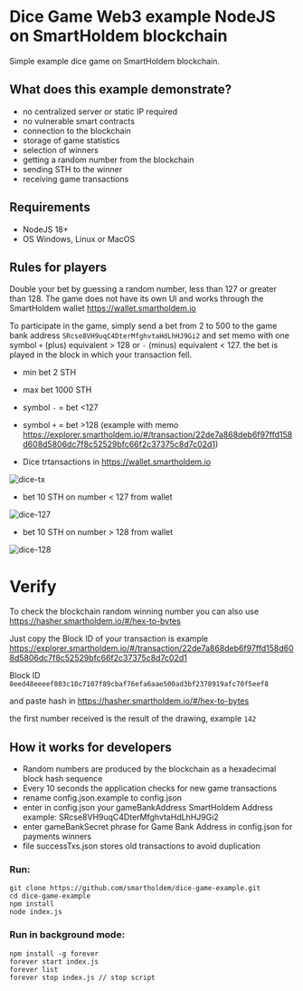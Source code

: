 # Dice Game Web3 example NodeJS on SmartHoldem blockchain

Simple example dice game on SmartHoldem blockchain.

## What does this example demonstrate?

- no centralized server or static IP required
- no vulnerable smart contracts
- connection to the blockchain
- storage of game statistics
- selection of winners
- getting a random number from the blockchain
- sending STH to the winner
- receiving game transactions

## Requirements 
- NodeJS 18+
- OS Windows, Linux or MacOS

## Rules for players

Double your bet by guessing a random number, less than 127 or greater than 128.
The game does not have its own UI and works through the SmartHoldem wallet https://wallet.smartholdem.io

To participate in the game, simply send a bet from 2 to 500 to the game bank address `SRcse8VH9uqC4DterMfghvtaHdLhHJ9Gi2` and 
set memo with one symbol `+` (plus) equivalent > 128 or `-` (minus) equivalent < 127.
the bet is played in the block in which your transaction fell.

- min bet 2 STH
- max bet 1000 STH
- symbol `-` = bet <127
- symbol `+` = bet >128 (example with memo https://explorer.smartholdem.io/#/transaction/22de7a868deb6f97ffd158d608d5806dc7f8c52529bfc66f2c37375c8d7c02d1)

- Dice trtansactions in https://wallet.smartholdem.io

![dice-tx](https://github.com/smartholdem/dice-game-example/assets/9394904/687fb180-110e-4185-b7ad-cc60190632f5)

- bet 10 STH on number < 127 from wallet

![dice-127](https://github.com/smartholdem/dice-game-example/assets/9394904/44ffc3ea-b747-45a1-a3d4-89e6a4af82f2)

- bet 10 STH on number > 128 from wallet

![dice-128](https://github.com/smartholdem/dice-game-example/assets/9394904/31133e56-b990-40c1-8e45-aea5cd0d5fd0)


# Verify

To check the blockchain random winning number you can also use https://hasher.smartholdem.io/#/hex-to-bytes

Just copy the Block ID of your transaction is example https://explorer.smartholdem.io/#/transaction/22de7a868deb6f97ffd158d608d5806dc7f8c52529bfc66f2c37375c8d7c02d1

Block ID `8eed48eeeef803c10c7107f89cbaf76efa6aae500ad3bf2378919afc70f5eef8`

and paste hash in https://hasher.smartholdem.io/#/hex-to-bytes

the first number received is the result of the drawing, example `142`

## How it works for developers
- Random numbers are produced by the blockchain as a hexadecimal block hash sequence
- Every 10 seconds the application checks for new game transactions
- rename config.json.example to config.json
- enter in config.json your gameBankAddress SmartHoldem Address example: SRcse8VH9uqC4DterMfghvtaHdLhHJ9Gi2
- enter gameBankSecret phrase for Game Bank Address in config.json for payments winners
- file successTxs.json stores old transactions to avoid duplication

### Run:
```
git clone https://github.com/smartholdem/dice-game-example.git
cd dice-game-example
npm install
node index.js
```

###  Run in background mode:
```
npm install -g forever
forever start index.js
forever list
forever stop index.js // stop script
```
